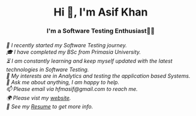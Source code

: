 <h1 align="center">Hi 👋, I'm Asif Khan</h1>
<h3 align="center">I'm a Software Testing Enthusiast👨‍💻</h3>
<h6 align="left">🏅 I recently started my Software Testing journey.</br>
🎓 I have completed my BSc from Primasia University.</br>
⏳ I am constantly learning and keep myself updated with the latest technologies in Software Testing.</br>
🤔 My interests are in Analytics and testing the application based Systems.</br>
💬 Ask me about anything, I am happy to help.</br>
📫 Please email via hfmasif@gmail.com to reach me.</br>
🌍 Please vist my <a href="under construction">website</a>.</br>
📝 See my <a href="https://drive.google.com/file/d/13rMO7H_smbcvO5fxgugPGN6YwtMfUwZT/view?usp=sharing" target="_blank">Resume</a> to get more info.</br></h6>


